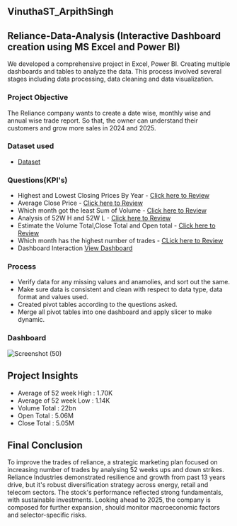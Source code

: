 ## VinuthaST_ArpithSingh
## Reliance-Data-Analysis (Interactive Dashboard creation using MS Excel and Power BI)
We developed a comprehensive project in Excel, Power BI. Creating multiple dashboards and tables to analyze the data. This process involved several stages including data processing, data cleaning and data visualization.

### Project Objective
The Reliance company wants to create a date wise, monthly wise and annual wise trade report. So that, the owner can understand their customers and grow more sales in 2024 and 2025.

### Dataset used
- <a href="https://1drv.ms/x/c/c6eed952a6c3825c/EWilx7_kiRpMtDxCOoi2y_cB8B-9u_x2P6wijj8u-GJ-Hg?e=BFL6TJ">Dataset</a>

### Questions(KPI's)
- Highest and Lowest Closing Prices By Year - <a href="https://github.com/VinuthaST-vincy/Data-Analysis-Dashboard/blob/main/Highest_Lowest%20Closing_Price.pdf "> Click here to Review</a>
- Average Close Price - <a href="https://github.com/VinuthaST-vincy/Data-Analysis-Dashboard/blob/main/Average_Close.pdf"> Click here to Review</a>
- Which month got the least Sum of Volume - <a href=" ">Click here to Review</a>
- Analysis of 52W H and 52W L - <a href=" ">Click here to Review</a>
- Estimate the Volume Total,Close Total and Open total - <a href=" ">Click here to Review</a>
- Which month has the highest number of trades - <a href=" ">CLick here to Review</a>
- Dashboard Interaction <a href=" ">View Dashboard</a>


### Process
- Verify data for any missing values and anamolies, and sort out the same.
- Make sure data is consistent and clean with respect to data type, data format and values used.
- Created pivot tables according to the questions asked.
- Merge all pivot tables into one dashboard and apply slicer to make dynamic.

### Dashboard 
![Screenshot (50)](https://github.com/user-attachments/assets/2a178a4b-5f50-45cb-860c-81c667e70c3e)

## Project Insights
- Average of 52 week High : 1.70K
- Average of 52 week Low : 1.14K
- Volume Total : 22bn
- Open Total : 5.06M
- Close Total : 5.05M

## Final Conclusion
To improve the trades of reliance, a strategic marketing plan focused on increasing number of trades by analysing 52 weeks ups and down strikes. Reliance Industries demonstrated resilience and growth from past 13 years drive, but it's robust diversification strategy across energy, retail and telecom sectors. The stock's performance reflected strong fundamentals, with sustainable investments. Looking ahead to 2025, the company is composed for further expansion, should monitor macroeconomic factors and selector-specific risks.

